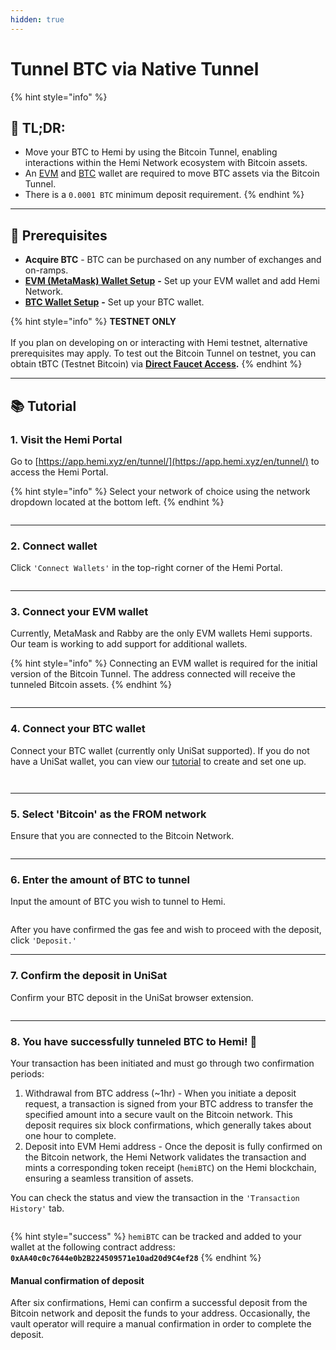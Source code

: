 ```yaml
---
hidden: true
---
```


# Tunnel BTC via Native Tunnel

{% hint style="info" %}
## 📜 **TL;DR:**

* Move your BTC to Hemi by using the Bitcoin Tunnel, enabling interactions within the Hemi Network ecosystem with Bitcoin assets.
* An [EVM](../../tutorials/metamask-wallet-setup.md) and [BTC](../wallet-setup/btc-wallet-setup/) wallet are required to move BTC assets via the Bitcoin Tunnel.
* There is a `0.0001 BTC` minimum deposit requirement.
{% endhint %}

***

## 🏁 Prerequisites

* **Acquire BTC** - BTC can be purchased on any number of exchanges and on-ramps.&#x20;
* [**EVM (MetaMask) Wallet Setup**](../../tutorials/metamask-wallet-setup.md) **-** Set up your EVM wallet and add Hemi Network.
* [**BTC Wallet Setup**](../wallet-setup/btc-wallet-setup/) **-** Set up your BTC wallet.

{% hint style="info" %}
**TESTNET ONLY**\
\
If you plan on developing on or interacting with Hemi testnet, alternative prerequisites may apply. To test out the Bitcoin Tunnel on testnet, you can obtain tBTC (Testnet Bitcoin) via [**Direct Faucet Access**](https://coinfaucet.eu/en/btc-testnet/)**.**
{% endhint %}

***

## 📚 Tutorial

### 1. Visit the Hemi Portal&#x20;

Go to [https://app.hemi.xyz/en/tunnel/](https://app.hemi.xyz/en/tunnel/) to access the Hemi Portal.

{% hint style="info" %}
Select your network of choice using the network dropdown located at the bottom left.
{% endhint %}

<figure><img src="../../../.gitbook/assets/image (132).png" alt=""><figcaption></figcaption></figure>

***

### 2. Connect wallet

Click `'Connect Wallets'` in the top-right corner of the Hemi Portal.

<figure><img src="../../../.gitbook/assets/image (127).png" alt=""><figcaption></figcaption></figure>

***

### 3. Connect your EVM wallet

Currently, MetaMask and Rabby are the only EVM wallets Hemi supports. Our team is working to add  support for additional wallets.

{% hint style="info" %}
Connecting an EVM wallet is required for the initial version of the Bitcoin Tunnel. The address connected will receive the tunneled Bitcoin assets.&#x20;
{% endhint %}



<figure><img src="../../../.gitbook/assets/image (128).png" alt=""><figcaption></figcaption></figure>

***

### 4. Connect your BTC wallet

Connect your BTC wallet (currently only UniSat supported). If you do not have a UniSat wallet, you can view our [tutorial](../wallet-setup/btc-wallet-setup/) to create and set one up.&#x20;

<figure><img src="../../../.gitbook/assets/Screenshot 2025-02-19 at 12.27.22 (1).png" alt=""><figcaption></figcaption></figure>

<figure><img src="../../../.gitbook/assets/image (2).png" alt=""><figcaption></figcaption></figure>

***

### 5. Select 'Bitcoin' as the FROM network

Ensure that you are connected to the Bitcoin Network.&#x20;

<figure><img src="../../../.gitbook/assets/Screenshot 2025-02-19 at 12.29.01.png" alt=""><figcaption></figcaption></figure>

***

### 6. Enter the amount of BTC to tunnel

Input the amount of BTC you wish to tunnel to Hemi.

<figure><img src="../../../.gitbook/assets/Screenshot 2025-02-20 at 11.25.33.png" alt=""><figcaption></figcaption></figure>

After you have confirmed the gas fee and wish to proceed with the deposit, click `'Deposit.'`

***

### 7. Confirm the deposit in UniSat

Confirm your BTC deposit in the UniSat browser extension.

<figure><img src="../../../.gitbook/assets/Screenshot 2025-02-20 at 11.27.04.png" alt=""><figcaption></figcaption></figure>

***

### 8. You have successfully tunneled BTC to Hemi! 🎉

Your transaction has been initiated and must go through two confirmation periods:

1. Withdrawal from BTC address (\~1hr) - When you initiate a deposit request, a transaction is signed from your BTC address to transfer the specified amount into a secure vault on the Bitcoin network. This deposit requires six block confirmations, which generally takes about one hour to complete.
2. Deposit into EVM Hemi address - Once the deposit is fully confirmed on the Bitcoin network, the Hemi Network validates the transaction and mints a corresponding token receipt (`hemiBTC`) on the Hemi blockchain, ensuring a seamless transition of assets.

You can check the status and view the transaction in the `'Transaction History'` tab.&#x20;

<figure><img src="../../../.gitbook/assets/image.png" alt=""><figcaption></figcaption></figure>

{% hint style="success" %}
`hemiBTC` can be tracked and added to your wallet at the following contract address: **`0xAA40c0c7644e0b2B224509571e10ad20d9C4ef28`**
{% endhint %}

#### Manual confirmation of deposit

After six confirmations, Hemi can confirm a successful deposit from the Bitcoin network and deposit the funds to your address. Occasionally, the vault operator will require a manual confirmation in order to complete the deposit.&#x20;

<figure><img src="../../../.gitbook/assets/image (1).png" alt=""><figcaption></figcaption></figure>
